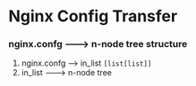 # Nginx Config Transfer

### nginx.confg ---> n-node tree structure

1. nginx.confg --> in_list `[list[list]]`
2. in_list ---> n-node tree